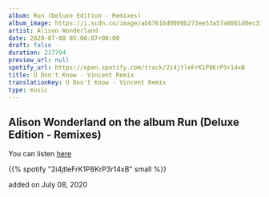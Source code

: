 ```yaml
---
album: Run (Deluxe Edition - Remixes)
album_image: https://i.scdn.co/image/ab67616d0000b273ee53a57a8861d0ec332b78ad
artist: Alison Wonderland
date: 2020-07-08 05:00:07+00:00
draft: false
duration: 217794
preview_url: null
spotify_url: https://open.spotify.com/track/2i4jtleFrK1P8KrP3r14xB
title: U Don't Know - Vincent Remix
translationKey: U Don't Know - Vincent Remix
type: music
---
```


## Alison Wonderland on the album Run (Deluxe Edition - Remixes)

You can listen [here](https://open.spotify.com/track/2i4jtleFrK1P8KrP3r14xB)

{{% spotify "2i4jtleFrK1P8KrP3r14xB" small %}}

added on July 08, 2020